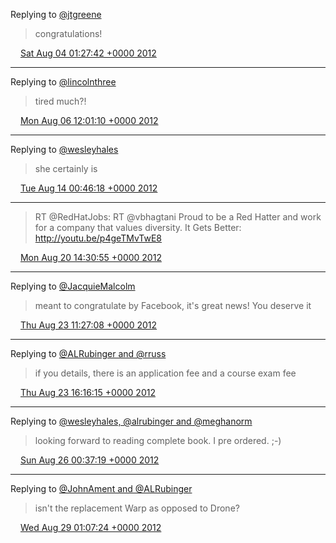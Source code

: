 Replying to [@jtgreene](https://twitter.com/jtgreene/status/231513885570658305)

> congratulations!

<img src="/images/twitter/media/tweet.ico" width="12" /> [Sat Aug 04 01:27:42 +0000 2012](https://twitter.com/kenfinnigan/status/231562020972019712)

----

Replying to [@lincolnthree](https://twitter.com/lincolnthree/status/232418898123825152)

> tired much?!

<img src="/images/twitter/media/tweet.ico" width="12" /> [Mon Aug 06 12:01:10 +0000 2012](https://twitter.com/kenfinnigan/status/232446211439853568)

----

Replying to [@wesleyhales](https://twitter.com/wesleyhales/status/235160350281060352)

> she certainly is

<img src="/images/twitter/media/tweet.ico" width="12" /> [Tue Aug 14 00:46:18 +0000 2012](https://twitter.com/kenfinnigan/status/235175481501163522)

----

> RT @RedHatJobs: RT @vbhagtani Proud to be a Red Hatter and work for a company that values diversity. It Gets Better: http://youtu.be/p4geTMvTwE8

<img src="/images/twitter/media/tweet.ico" width="12" /> [Mon Aug 20 14:30:55 +0000 2012](https://twitter.com/kenfinnigan/status/237557327799152641)

----

Replying to [@JacquieMalcolm](https://twitter.com/JacquieMalcolm/status/238547083894878208)

> meant to congratulate by Facebook, it's great news! You deserve it

<img src="/images/twitter/media/tweet.ico" width="12" /> [Thu Aug 23 11:27:08 +0000 2012](https://twitter.com/kenfinnigan/status/238598242835779584)

----

Replying to [@ALRubinger and @rruss](https://twitter.com/ALRubinger/status/238666972655648769)

> if you details, there is an application fee and a course exam fee

<img src="/images/twitter/media/tweet.ico" width="12" /> [Thu Aug 23 16:16:15 +0000 2012](https://twitter.com/kenfinnigan/status/238670998617071616)

----

Replying to [@wesleyhales, @alrubinger and @meghanorm](https://twitter.com/wesleyhales/status/239443849594937344)

> looking forward to reading complete book. I pre ordered. ;-)

<img src="/images/twitter/media/tweet.ico" width="12" /> [Sun Aug 26 00:37:19 +0000 2012](https://twitter.com/kenfinnigan/status/239521872121847809)

----

Replying to [@JohnAment and @ALRubinger](https://twitter.com/JohnAment/status/240602369908412416)

> isn't the replacement Warp as opposed to Drone?

<img src="/images/twitter/media/tweet.ico" width="12" /> [Wed Aug 29 01:07:24 +0000 2012](https://twitter.com/kenfinnigan/status/240616608064753665)